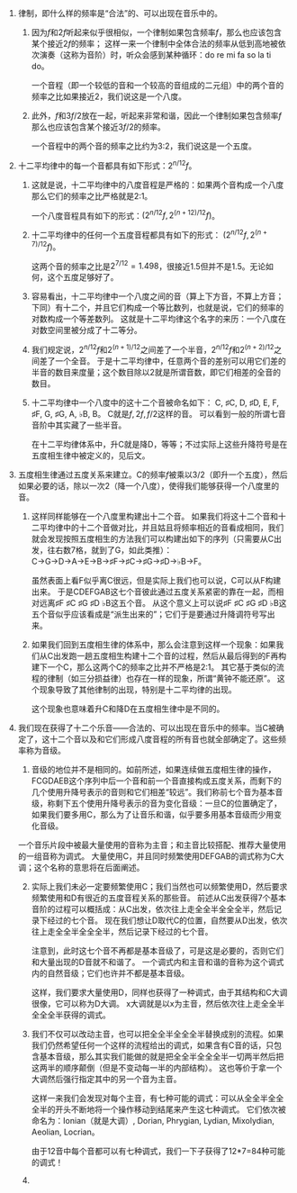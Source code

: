 1. 律制，即什么样的频率是“合法”的、可以出现在音乐中的。
   1. 因为$f$和$2f$听起来似乎很相似，一个律制如果包含频率$f$，那么也应该包含某个接近$2f$的频率；
      这样一来一个律制中全体合法的频率从低到高地被依次演奏（这称为音阶）时，听众会感到某种循环：do re mi fa so la ti do。

      一个音程（即一个较低的音和一个较高的音组成的二元组）中的两个音的频率之比如果接近2，我们说这是一个八度。
    
   2. 此外，$f$和$3f/2$放在一起，听起来非常和谐，因此一个律制如果包含频率$f$那么也应该包含某个接近$3f/2$的频率。

      一个音程中的两个音的频率之比约为3:2，我们说这是一个五度。 
2. 十二平均律中的每一个音都具有如下形式：$2^{n/12} f$。
   1. 这就是说，十二平均律中的八度音程是严格的：如果两个音构成一个八度那么它们的频率之比严格就是2:1。
      
      一个八度音程具有如下的形式：$(2^{n/12}f, 2^{(n+12)/12} f)$。
   2. 十二平均律中的任何一个五度音程都具有如下的形式：
       $(2^{n/12} f, 2^{(n+7)/12} f)$。

       这两个音的频率之比是$2^{7/12} = 1.498$，很接近$1.5$但并不是1.5。无论如何，这个五度足够好了。
   3. 容易看出，十二平均律中一个八度之间的音（算上下方音，不算上方音；下同）有十二个，并且它们构成一个等比数列，也就是说，它们的频率的对数构成一个等差数列。
        这就是十二平均律这个名字的来历：一个八度在对数空间里被分成了十二等分。
    4. 我们规定说，$2^{n/12}f$和$2^{(n+1)/12}$之间差了一个半音，$2^{n/12}f$和$2^{(n+2)/12}$之间差了一个全音。
        于是十二平均律中，任意两个音的差别可以用它们差的半音的数目来度量；这个数目除以2就是所谓音数，即它们相差的全音的数目。
    5. 十二平均律中一个八度中的这十二个音被命名如下：
       C, ♯C, D, ♯D, E, F, ♯F, G, ♯G, A, ♭B, B。
       C就是$f, 2f, f/2$这样的音。
       可以看到一般的所谓七音音阶中其实藏了一些半音。

       在十二平均律体系中，升C就是降D，等等；不过实际上这些升降符号是在五度相生律中被定义的，见后文。
3. 五度相生律通过五度关系来建立。C的频率$f$被乘以$3/2$（即升一个五度），然后如果必要的话，除以一次$2$（降一个八度），使得我们能够获得一个八度里的音。
    1. 这样同样能够在一个八度里构建出十二个音。
    如果我们将这十二个音和十二平均律中的十二个音做对比，并且姑且将频率相近的音看成相同，我们就会发现按照五度相生的方法我们可以构建出如下的序列（只需要从C出发，往右数7格，就到了G，如此类推）：C→G→D→A→E→B→♯F→♯C→♯G→♯D→♭B→F。

       虽然表面上看F似乎离C很远，但是实际上我们也可以说，C可以从F构建出来。
       于是CDEFGAB这七个音彼此通过五度关系紧密的靠在一起，而相对远离♯F ♯C ♯G ♯D ♭B这五个音。
       从这个意义上可以说♯F ♯C ♯G ♯D ♭B这五个音似乎应该看成是“派生出来的”；它们于是要通过升降调符号写出来。
    2. 如果我们回到五度相生律的体系中，那么会注意到这样一个现象：如果我们从C出发跑一趟五度相生构建十二个音的过程，然后从最后得到的F再构建下一个C，那么这两个C的频率之比并不严格是2:1。
        其它基于类似的流程的律制（如三分损益律）也存在一样的现象，所谓“黄钟不能还原”。
        这个现象导致了其他律制的出现，特别是十二平均律的出现。

        这个现象也意味着升C和降D在五度相生律中是不同的。
4. 我们现在获得了十二个乐音——合法的、可以出现在音乐中的频率。当C被确定了，这十二个音以及和它们形成八度音程的所有音也就全部确定了。这些频率称为音级。
   1. 音级的地位并不是相同的。如前所述，如果连续做五度相生律的操作，FCGDAEB这个序列中后一个音和前一个音直接构成五度关系，而剩下的几个使用升降号表示的音则和它们相差“较远”。我们称前七个音为基本音级，称剩下五个使用升降号表示的音为变化音级：一旦C的位置确定了，如果我们要多用C，那么为了让音乐和谐，似乎要多用基本音级而少用变化音级。

   一个音乐片段中被最大量使用的音称为主音；和主音比较搭配、推荐大量使用的一组音称为调式。
   大量使用C，并且同时频繁使用DEFGAB的调式称为C大调；这个名称的意思将在后面阐述。

   2. 实际上我们未必一定要频繁使用C；我们当然也可以频繁使用D，然后要求频繁使用和D有很近的五度音程关系的那些音。
      前述从C出发获得7个基本音阶的过程可以概括成：从C出发，依次往上走全全半全全全半，然后记录下经过的七个音。
      现在我们想让D取代C的位置，自然要从D出发，依次往上走全全半全全全半，然后记录下经过的七个音。

      注意到，此时这七个音不再都是基本音级了，可是这是必要的，否则它们和大量出现的D音就不和谐了。
      一个调式内和主音和谐的音称为这个调式内的自然音级；它们也许并不都是基本音级。
      
      这样，我们要求大量使用D，同样也获得了一种调式，由于其结构和C大调很像，它可以称为D大调。
      x大调就是以x为主音，然后依次往上走全全半全全全半获得的调式。
   3. 我们不仅可以改动主音，也可以把全全半全全全半替换成别的流程。如果我们仍然希望任何一个这样的流程给出的调式，如果含有C音的话，只包含基本音级，那么其实我们能做的就是把全全半全全全半一切两半然后把这两半的顺序颠倒（但是不变动每一半的内部结构）。
      这也等价于拿一个大调然后强行指定其中的另一个音为主音。

      这样一来我们会发现对每个主音，有七种可能的调式：可以从全全半全全全半的开头不断地将一个操作移动到结尾来产生这七种调式。
      它们依次被命名为：Ionian（就是大调）, Dorian, Phrygian, Lydian, Mixolydian, Aeolian, Locrian。

      由于12音中每个音都可以有七种调式，我们一下子获得了12*7=84种可能的调式！
   4. 